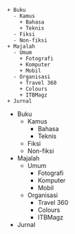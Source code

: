 ```
+ Buku
  - Kamus
    + Bahasa
    + Teknis
  - Fiksi
  - Non-fiksi
+ Majalah
  - Umum
    + Fotografi
    + Komputer
    + Mobil
  - Organisasi
    + Travel 360
    + Colours
    + ITBMagz
+ Jurnal
```

+ Buku
  - Kamus
    + Bahasa
    + Teknis
  - Fiksi
  - Non-fiksi
+ Majalah
  - Umum
    + Fotografi
    + Komputer
    + Mobil
  - Organisasi
    + Travel 360
    + Colours
    + ITBMagz
+ Jurnal
